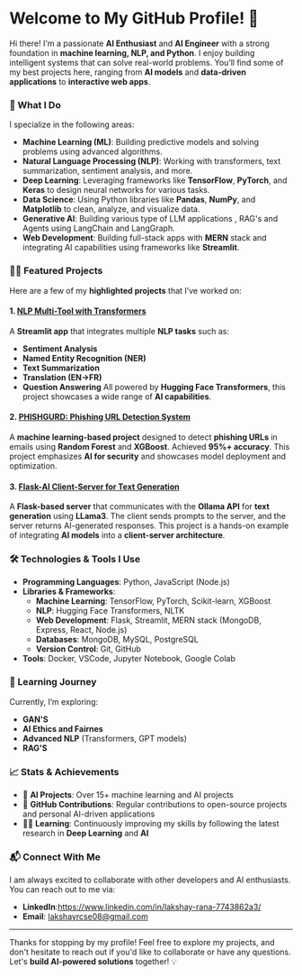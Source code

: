 # Welcome to My GitHub Profile! 👋

Hi there! I'm a passionate **AI Enthusiast** and **AI Engineer** with a strong foundation in **machine learning, NLP, and Python**. I enjoy building intelligent systems that can solve real-world problems. You’ll find some of my best projects here, ranging from **AI models** and **data-driven applications** to **interactive web apps**.

### 🚀 What I Do
I specialize in the following areas:
- **Machine Learning (ML)**: Building predictive models and solving problems using advanced algorithms.
- **Natural Language Processing (NLP)**: Working with transformers, text summarization, sentiment analysis, and more.
- **Deep Learning**: Leveraging frameworks like **TensorFlow**, **PyTorch**, and **Keras** to design neural networks for various tasks.
- **Data Science**: Using Python libraries like **Pandas**, **NumPy**, and **Matplotlib** to clean, analyze, and visualize data.
- **Generative AI**: Building various type of LLM applications , RAG's and Agents using LangChain and LangGraph.
- **Web Development**: Building full-stack apps with **MERN** stack and integrating AI capabilities using frameworks like **Streamlit**.

### 🧑‍💻 Featured Projects

Here are a few of my **highlighted projects** that I’ve worked on:

#### 1. [**NLP Multi-Tool with Transformers**](https://github.com/yourusername/nlp-multi-tool)
A **Streamlit app** that integrates multiple **NLP tasks** such as:
- **Sentiment Analysis**
- **Named Entity Recognition (NER)**
- **Text Summarization**
- **Translation (EN→FR)**
- **Question Answering**
All powered by **Hugging Face Transformers**, this project showcases a wide range of **AI capabilities**.

#### 2. [**PHISHGURD: Phishing URL Detection System**](https://github.com/yourusername/phishgurd)
A **machine learning-based project** designed to detect **phishing URLs** in emails using **Random Forest** and **XGBoost**. Achieved **95%+ accuracy**. This project emphasizes **AI for security** and showcases model deployment and optimization.

#### 3. [**Flask-AI Client-Server for Text Generation**](https://github.com/yourusername/flask-ai-client-server)
A **Flask-based server** that communicates with the **Ollama API** for **text generation** using **LLama3**. The client sends prompts to the server, and the server returns AI-generated responses. This project is a hands-on example of integrating **AI models** into a **client-server architecture**.

### 🛠️ Technologies & Tools I Use
- **Programming Languages**: Python, JavaScript (Node.js)
- **Libraries & Frameworks**: 
  - **Machine Learning**: TensorFlow, PyTorch, Scikit-learn, XGBoost
  - **NLP**: Hugging Face Transformers, NLTK
  - **Web Development**: Flask, Streamlit, MERN stack (MongoDB, Express, React, Node.js)
  - **Databases**: MongoDB, MySQL, PostgreSQL
  - **Version Control**: Git, GitHub
- **Tools**: Docker, VSCode, Jupyter Notebook, Google Colab

### 🌱 Learning Journey
Currently, I’m exploring:
- **GAN'S**
- **AI Ethics and Fairnes**
- **Advanced NLP** (Transformers, GPT models)
- **RAG'S** 

### 📈 Stats & Achievements

- 🎯 **AI Projects**: Over 15+ machine learning and AI projects
- 🚀 **GitHub Contributions**: Regular contributions to open-source projects and personal AI-driven applications
- 🧑‍🏫 **Learning**: Continuously improving my skills by following the latest research in **Deep Learning** and **AI**

### 📬 Connect With Me
I am always excited to collaborate with other developers and AI enthusiasts. You can reach out to me via:
- **LinkedIn**:https://www.linkedin.com/in/lakshay-rana-7743862a3/
- **Email**: lakshayrcse08@gmail.com
---

Thanks for stopping by my profile! Feel free to explore my projects, and don't hesitate to reach out if you'd like to collaborate or have any questions. Let's **build AI-powered solutions** together! 💡

